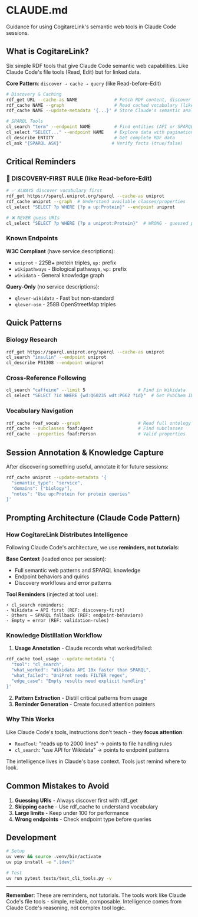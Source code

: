 # CLAUDE.md

Guidance for using CogitareLink's semantic web tools in Claude Code sessions.

## What is CogitareLink?

Six simple RDF tools that give Claude Code semantic web capabilities. Like Claude Code's file tools (Read, Edit) but for linked data.

**Core Pattern**: `discover → cache → query` (like Read-before-Edit)

```bash
# Discovery & Caching
rdf_get URL --cache-as NAME              # Fetch RDF content, discover vocabulary
rdf_cache NAME --graph                   # Read cached vocabulary (like ReadTool)
rdf_cache NAME --update-metadata '{...}' # Store Claude's semantic analysis

# SPARQL Tools  
cl_search "term" --endpoint NAME         # Find entities (API or SPARQL)
cl_select "SELECT..." --endpoint NAME    # Explore data with pagination
cl_describe ENTITY                       # Get complete RDF data
cl_ask "{SPARQL ASK}"                   # Verify facts (true/false)
```

## Critical Reminders

### 🚨 DISCOVERY-FIRST RULE (like Read-before-Edit)
```bash
# ✅ ALWAYS discover vocabulary first
rdf_get https://sparql.uniprot.org/sparql --cache-as uniprot
rdf_cache uniprot --graph  # Understand available classes/properties
cl_select "SELECT ?p WHERE {?p a up:Protein}" --endpoint uniprot

# ❌ NEVER guess URIs
cl_select "SELECT ?p WHERE {?p a uniprot:Protein}"  # WRONG - guessed prefix
```

### Known Endpoints

**W3C Compliant** (have service descriptions):
- `uniprot` - 225B+ protein triples, `up:` prefix
- `wikipathways` - Biological pathways, `wp:` prefix  
- `wikidata` - General knowledge graph

**Query-Only** (no service descriptions):
- `qlever-wikidata` - Fast but non-standard
- `qlever-osm` - 258B OpenStreetMap triples

## Quick Patterns

### Biology Research
```bash
rdf_get https://sparql.uniprot.org/sparql --cache-as uniprot
cl_search "insulin" --endpoint uniprot
cl_describe P01308 --endpoint uniprot
```

### Cross-Reference Following  
```bash
cl_search "caffeine" --limit 5                    # Find in Wikidata
cl_select "SELECT ?id WHERE {wd:Q60235 wdt:P662 ?id}"  # Get PubChem ID
```

### Vocabulary Navigation
```bash
rdf_cache foaf_vocab --graph                      # Read full ontology
rdf_cache --subclasses foaf:Agent                 # Find subclasses
rdf_cache --properties foaf:Person                # Valid properties
```

## Session Annotation & Knowledge Capture

After discovering something useful, annotate it for future sessions:

```bash
rdf_cache uniprot --update-metadata '{
  "semantic_type": "service",
  "domains": ["biology"],
  "notes": "Use up:Protein for protein queries"
}'
```

## Prompting Architecture (Claude Code Pattern)

### How CogitareLink Distributes Intelligence

Following Claude Code's architecture, we use **reminders, not tutorials**:

**Base Context** (loaded once per session):
- Full semantic web patterns and SPARQL knowledge
- Endpoint behaviors and quirks
- Discovery workflows and error patterns

**Tool Reminders** (injected at tool use):
```
⚡ cl_search reminders:
- Wikidata → API first (REF: discovery-first)
- Others → SPARQL fallback (REF: endpoint-behaviors)
- Empty = error (REF: validation-rules)
```

### Knowledge Distillation Workflow

1. **Usage Annotation** - Claude records what worked/failed:
```bash
rdf_cache tool_usage --update-metadata '{
  "tool": "cl_search",
  "what_worked": "Wikidata API 10x faster than SPARQL",
  "what_failed": "UniProt needs FILTER regex",
  "edge_case": "Empty results need explicit handling"
}'
```

2. **Pattern Extraction** - Distill critical patterns from usage
3. **Reminder Generation** - Create focused attention pointers

### Why This Works

Like Claude Code's tools, instructions don't teach - they **focus attention**:
- `ReadTool`: "reads up to 2000 lines" → points to file handling rules
- `cl_search`: "use API for Wikidata" → points to endpoint patterns

The intelligence lives in Claude's base context. Tools just remind where to look.

## Common Mistakes to Avoid

1. **Guessing URIs** - Always discover first with rdf_get
2. **Skipping cache** - Use rdf_cache to understand vocabulary  
3. **Large limits** - Keep under 100 for performance
4. **Wrong endpoints** - Check endpoint type before queries

## Development

```bash
# Setup
uv venv && source .venv/bin/activate
uv pip install -e ".[dev]"

# Test
uv run pytest tests/test_cli_tools.py -v
```

---

**Remember**: These are reminders, not tutorials. The tools work like Claude Code's file tools - simple, reliable, composable. Intelligence comes from Claude Code's reasoning, not complex tool logic.